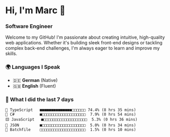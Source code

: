 # Hi, I'm Marc 👋 
### Software Engineer

Welcome to my GitHub! I'm passionate about creating intuitive, high-quality web applications. Whether it's building sleek front-end designs or tackling complex back-end challenges, I'm always eager to learn and improve my skills.  

### 🌍 Languages I Speak  
- 🇩🇪 **German** (Native)  
- 🇬🇧 **English** (Fluent)

### 🤯 What I did the last 7 days

```
🔷 TypeScript   ■■■■■■■■■■■■■■□□□□□□ 74.4% (8 hrs 35 mins)
🔷 C#           ■□□□□□□□□□□□□□□□□□□□  7.9% (0 hrs 54 mins)
🟨 JavaScript   ■□□□□□□□□□□□□□□□□□□□  5.3% (0 hrs 36 mins)
📄 JSON         ■□□□□□□□□□□□□□□□□□□□  5.0% (0 hrs 34 mins)
📄 Batchfile    □□□□□□□□□□□□□□□□□□□□  1.5% (0 hrs 10 mins)
```